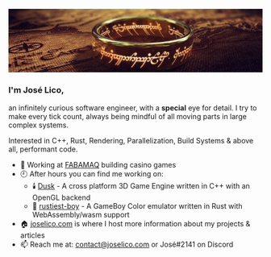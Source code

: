 <p align="center">
  <img src="https://github.com/jose-lico/jose-lico/blob/master/one_ring.webp"/>
</p>

### I'm José Lico,

an infinitely curious software engineer, with a **special** eye for detail.
I try to make every tick count, always being mindful of all moving parts in large complex systems.

Interested in C++, Rust, Rendering, Parallelization, Build Systems & above all, performant code.

- 🎰 Working at [FABAMAQ](https://www.fabamaq.com/en) building casino games
- 🕘 After hours you can find me working on:
  - 🕯️ [Dusk](https://github.com/jose-lico/Dusk) - A cross platform 3D Game Engine written in C++ with an OpenGL backend
  - 👾 [rustiest-boy](https://github.com/jose-lico/rustiest-boy) - A GameBoy Color emulator written in Rust with WebAssembly/wasm support
- 🏠 [joselico.com](https://joselico.com) is where I host more information about my projects & articles
- 📫 Reach me at: [contact@joselico.com](mailto:contact@joselico.com) or José#2141 on Discord
